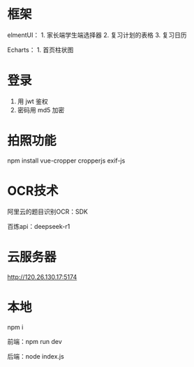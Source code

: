 # 框架
elmentUI：
    1. 家长端学生端选择器
    2. 复习计划的表格
    3. 复习日历

Echarts：
    1. 首页柱状图


# 登录
1. 用 jwt 鉴权
2. 密码用 md5 加密

# 拍照功能
npm install vue-cropper cropperjs exif-js

# OCR技术

阿里云的题目识别OCR：SDK

百炼api：deepseek-r1

# 云服务器

http://120.26.130.17:5174



# 本地

npm i

前端：npm run dev

后端：node index.js

